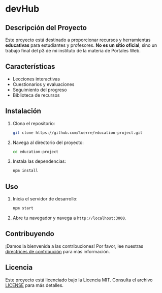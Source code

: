 # devHub

## Descripción del Proyecto
Este proyecto está destinado a proporcionar recursos y herramientas **educativas** para estudiantes y profesores. **No es un sitio oficial**, sino un trabajo final del p3 de mi instituto de la materia de Portales Web.

## Características
- Lecciones interactivas
- Cuestionarios y evaluaciones
- Seguimiento del progreso
- Biblioteca de recursos

## Instalación
1. Clona el repositorio:
   ```bash
   git clone https://github.com/tuerre/education-project.git
   ```
2. Navega al directorio del proyecto:
   ```bash
   cd education-project
   ```
3. Instala las dependencias:
   ```bash
   npm install
   ```

## Uso
1. Inicia el servidor de desarrollo:
   ```bash
   npm start
   ```
2. Abre tu navegador y navega a `http://localhost:3000`.

## Contribuyendo
¡Damos la bienvenida a las contribuciones! Por favor, lee nuestras [directrices de contribución](CONTRIBUTING.md) para más información.

## Licencia
Este proyecto está licenciado bajo la Licencia MIT. Consulta el archivo [LICENSE](/LICENSE) para más detalles.
